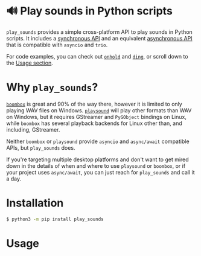# 🔊 Play sounds in Python scripts
`play_sounds` provides a simple cross-platform API to play sounds in Python scripts. It includes a [synchronous API](https://github.com/alexdelorenzo/play_sounds/blob/main/README.md#synchronous-api) and an equivalent [asynchronous API](https://github.com/alexdelorenzo/play_sounds/blob/main/README.md#asynchronous-api) that is compatible with `asyncio` and `trio`.

For code examples, you can check out [`onhold`](https://github.com/alexdelorenzo/onhold) and [`ding`](https://github.com/alexdelorenzo/ding), or scroll down to the [Usage section](https://github.com/alexdelorenzo/play_sounds#usage).

# Why `play_sounds`?
[`boombox`](https://pypi.org/project/boombox/) is great and 90% of the way there, however it is limited to only playing WAV files on Windows. [`playsound`](https://pypi.org/project/playsound/) will play other formats than WAV on Windows, but it requires GStreamer and `PyGObject` bindings on Linux, while `boombox` has several playback backends for Linux other than, and including, GStreamer.

Neither `boombox` or `playsound` provide `asyncio` and `async/await` compatible APIs, but `play_sounds` does.

If you're targeting multiple desktop platforms and don't want to get mired down in the details of when and where to use `playsound` or `boombox`, or if your project uses `async/await`, you can just reach for `play_sounds` and call it a day.

# Installation
```bash
$ python3 -m pip install play_sounds
```

# Usage
This library uses [`pathlib.Path`](https://docs.python.org/3/library/pathlib.html#pathlib.Path) objects when pointing to filenames and paths. It can use  [`aiopath.AsyncPath`](https://github.com/alexdelorenzo/aiopath) objects, too.

There's a synchronous API and an [asynchronous API](https://github.com/alexdelorenzo/play_sounds/blob/main/README.md#asynchronous-api) that you can use with the `async/await` syntax and `asyncio`. 

## Synchronous API
### Play a file
```python
from play_sounds import play_file, DEFAULT_SONG


play_file(DEFAULT_SONG)  # blocks by default

# play without blocking
play_file(DEFAULT_SONG, block=False) 
```

### Play while work completes
```python
from time import sleep
from play_sounds import play_while_running, DEFAULT_SONG


WAIT: int = 60


with play_while_running(DEFAULT_SONG):
  sleep(WAIT)
```

### Play a file after work completes
```python
from time import sleep
from play_sounds import play_after, DEFAULT_SOUND


with play_after(DEFAULT_SOUND):  # blocks by default
  sleep(WAIT)

# play without blocking
with play_after(DEFAULT_SOUND, block=False):
  sleep(WAIT)
```

### Ring the [terminal bell](https://en.wikipedia.org/wiki/Bell_character)
```python
from play_sounds import bell, bell_after


# play bell
bell()

# ensure the bell is played even if an exception is thrown
with bell_after():
  raise Exception("Bye")
```

## Asynchronous API
To run the following examples with top-level `await` expressions, [launch an asynchronous Python REPL](https://www.integralist.co.uk/posts/python-asyncio/#running-async-code-in-the-repl) using `python3 -m asyncio` or an [IPython shell](https://ipython.org/).

### Play a file
```python
from play_sounds import play_file_async, DEFAULT_SONG


await play_file_async(DEFAULT_SONG)  # blocks by default

# play without blocking
await play_file_async(DEFAULT_SONG, block=False) 
```

### Play while work completes
```python
from asyncio import sleep
from play_sounds import play_while_running_async, DEFAULT_SONG


async with play_while_running_async(DEFAULT_SONG):
  await sleep(WAIT)
```

### Play a file after work completes
```python
from asyncio import sleep
from play_sounds import play_after_async, DEFAULT_SOUND


async with play_after_async(DEFAULT_SOUND):  # blocks by default
  await sleep(WAIT)

# play without blocking
async with play_after_async(DEFAULT_SOUND, block=False):
  await sleep(WAIT)
```

# Support
Want to support this project and [other open-source projects](https://github.com/alexdelorenzo) like it?

<a href="https://www.buymeacoffee.com/alexdelorenzo" target="_blank"><img src="https://cdn.buymeacoffee.com/buttons/v2/default-yellow.png" alt="Buy Me A Coffee" height="60px" style="height: 60px !important;width: 217px !important;max-width:25%" ></a>

# Copyright
See `CREDIT.md`.

# License
See `LICENSE`.
